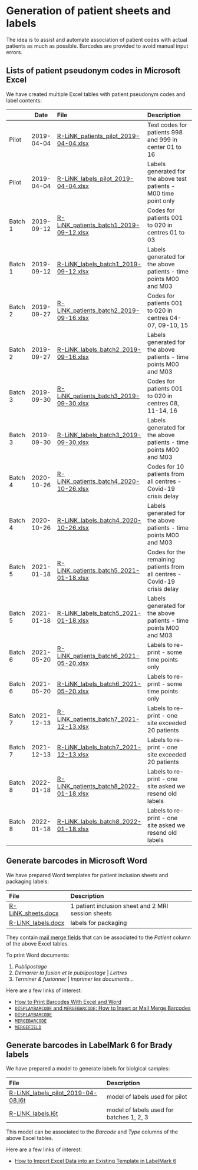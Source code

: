 # Generation of patient sheets and labels

The idea is to assist and automate association of patient codes with
actual patients as much as possible. Barcodes are provided to avoid
manual input errors.

## Lists of patient pseudonym codes in Microsoft Excel

We have created multiple Excel tables with patient pseudonym codes and label contents:

|         | Date       | File                                                                                                                                                        | Description                                                               |
|:--------|:----------:|:------------------------------------------------------------------------------------------------------------------------------------------------------------|:--------------------------------------------------------------------------|
| Pilot   | 2019-04-04 | [R-LiNK_patients_pilot_2019-04-04.xlsx](https://github.com/rlink7/rlink_barcode/blob/master/data/pilot_2019-04-08/R-LiNK_patients_pilot_2019-04-04.xlsx)    | Test codes for patients 998 and 999 in center 01 to 16                    |
| Pilot   | 2019-04-04 | [R-LiNK_labels_pilot_2019-04-04.xlsx](https://github.com/rlink7/rlink_barcode/blob/master/data/pilot_2019-04-08/R-LiNK_labels_pilot_2019-04-04.xlsx)        | Labels generated for the above test patients - M00 time point only        |
| Batch 1 | 2019-09-12 | [R-LiNK_patients_batch1_2019-09-12.xlsx](https://github.com/rlink7/rlink_barcode/blob/master/data/batch1_2019-09-13/R-LiNK_patients_batch1_2019-09-12.xlsx) | Codes for patients 001 to 020 in centres 01 to 03                         |
| Batch 1 | 2019-09-12 | [R-LiNK_labels_batch1_2019-09-12.xlsx](https://github.com/rlink7/rlink_barcode/blob/master/data/batch1_2019-09-13/R-LiNK_labels_batch1_2019-09-12.xlsx)     | Labels generated for the above patients - time points M00 and M03         |
| Batch 2 | 2019-09-27 | [R-LiNK_patients_batch2_2019-09-16.xlsx](https://github.com/rlink7/rlink_barcode/blob/master/data/batch2_2019-09-27/R-LiNK_patients_batch2_2019-09-16.xlsx) | Codes for patients 001 to 020 in centres 04-07, 09-10, 15                 |
| Batch 2 | 2019-09-27 | [R-LiNK_labels_batch2_2019-09-16.xlsx](https://github.com/rlink7/rlink_barcode/blob/master/data/batch2_2019-09-27/R-LiNK_labels_batch2_2019-09-16.xlsx)     | Labels generated for the above patients - time points M00 and M03         |
| Batch 3 | 2019-09-30 | [R-LiNK_patients_batch3_2019-09-30.xlsx](https://github.com/rlink7/rlink_barcode/blob/master/data/batch3_2019-09-30/R-LiNK_patients_batch3_2019-09-30.xlsx) | Codes for patients 001 to 020 in centres 08, 11-14, 16                    |
| Batch 3 | 2019-09-30 | [R-LiNK_labels_batch3_2019-09-30.xlsx](https://github.com/rlink7/rlink_barcode/blob/master/data/batch3_2019-09-30/R-LiNK_labels_batch3_2019-09-30.xlsx)     | Labels generated for the above patients - time points M00 and M03         |
| Batch 4 | 2020-10-26 | [R-LiNK_patients_batch4_2020-10-26.xlsx](https://github.com/rlink7/rlink_barcode/blob/master/data/batch4_2020-10-26/R-LiNK_patients_batch4_2020-10-26.xlsx) | Codes for 10 patients from all centres - Covid-19 crisis delay            |
| Batch 4 | 2020-10-26 | [R-LiNK_labels_batch4_2020-10-26.xlsx](https://github.com/rlink7/rlink_barcode/blob/master/data/batch4_2020-10-26/R-LiNK_labels_batch4_2020-10-26.xlsx)     | Labels generated for the above patients - time points M00 and M03         |
| Batch 5 | 2021-01-18 | [R-LiNK_patients_batch5_2021-01-18.xlsx](https://github.com/rlink7/rlink_barcode/blob/master/data/batch5_2021-01-18/R-LiNK_patients_batch5_2021-01-18.xlsx) | Codes for the remaining patients from all centres - Covid-19 crisis delay |
| Batch 5 | 2021-01-18 | [R-LiNK_labels_batch5_2021-01-18.xlsx](https://github.com/rlink7/rlink_barcode/blob/master/data/batch5_2021-01-18/R-LiNK_labels_batch5_2021-01-18.xlsx)     | Labels generated for the above patients - time points M00 and M03         |
| Batch 6 | 2021-05-20 | [R-LiNK_patients_batch6_2021-05-20.xlsx](https://github.com/rlink7/rlink_barcode/blob/master/data/batch6_2021-05-20/R-LiNK_patients_batch6_2021-05-20.xlsx) | Labels to re-print - some time points only                                |
| Batch 6 | 2021-05-20 | [R-LiNK_labels_batch6_2021-05-20.xlsx](https://github.com/rlink7/rlink_barcode/blob/master/data/batch6_2021-05-20/R-LiNK_labels_batch6_2021-05-20.xlsx)     | Labels to re-print - some time points only                                |
| Batch 7 | 2021-12-13 | [R-LiNK_patients_batch7_2021-12-13.xlsx](https://github.com/rlink7/rlink_barcode/blob/master/data/batch7_2021-12-13/R-LiNK_patients_batch7_2021-12-13.xlsx) | Labels to re-print - one site exceeded 20 patients                        |
| Batch 7 | 2021-12-13 | [R-LiNK_labels_batch7_2021-12-13.xlsx](https://github.com/rlink7/rlink_barcode/blob/master/data/batch7_2021-12-13/R-LiNK_labels_batch7_2021-12-13.xlsx)     | Labels to re-print - one site exceeded 20 patients                        |
| Batch 8 | 2022-01-18 | [R-LiNK_patients_batch8_2022-01-18.xlsx](https://github.com/rlink7/rlink_barcode/blob/master/data/batch8_2022-01-18/R-LiNK_patients_batch8_2022-01-18.xlsx) | Labels to re-print - one site asked we resend old labels                  |
| Batch 8 | 2022-01-18 | [R-LiNK_labels_batch8_2022-01-18.xlsx](https://github.com/rlink7/rlink_barcode/blob/master/data/batch8_2022-01-18/R-LiNK_labels_batch8_2022-01-18.xlsx)     | Labels to re-print - one site asked we resend old labels                  |

## Generate barcodes in Microsoft Word

We have prepared Word templates for patient inclusion sheets and packaging labels:

| File                                                                                              | Description                                        |
|:--------------------------------------------------------------------------------------------------|:---------------------------------------------------|
| [R-LiNK_sheets.docx](https://github.com/rlink7/rlink_barcode/blob/master/data/R-LiNK_sheets.docx) | 1 patient inclusion sheet and 2 MRI session sheets |
| [R-LiNK_labels.docx](https://github.com/rlink7/rlink_barcode/blob/master/data/R-LiNK_labels.docx) | labels for packaging                               |

They contain [mail merge fields](https://support.office.com/en-us/article/mail-merge-insert-merge-field-ad4a6f9b-c590-471e-b432-7d9cfff34890) that can be associated to the _Patient_ column of the above Excel tables.

To print Word documents:
1. _Publipostage_
2. _Démarrer la fusion et le publipostage_ | _Lettres_
3. _Terminer & fusionner_ | _Imprimer les documents..._

Here are a few links of interest:
* [How to Print Barcodes With Excel and Word](https://www.clearlyinventory.com/how-to-print-barcodes-with-excel-and-word)
* [`DISPLAYBARCODE` and `MERGEBARCODE`: How to Insert or Mail Merge Barcodes](https://hubpages.com/technology/Mail-Mergeable-Barcodes-in-Microsoft-Word-2013-aka-Bar-Codes)
* [`DISPLAYBARCODE`](https://docs.microsoft.com/en-us/openspecs/office_standards/ms-oi29500/cbc893c0-9683-416d-84c6-407a92451c19)
* [`MERGEBARCODE`](https://docs.microsoft.com/en-us/openspecs/office_standards/ms-oi29500/cc4b13c2-c09b-4545-a6ae-4509d943233e)
* [`MERGEFIELD`](https://support.office.com/en-us/article/field-codes-mergefield-field-7a6d24a1-68a6-4b05-8359-1dc087daf4e6)

## Generate barcodes in LabelMark 6 for Brady labels

We have prepared a model to generate labels for biolgical samples:

| File                                                                                                                                               | Description                              |
|:---------------------------------------------------------------------------------------------------------------------------------------------------|:-----------------------------------------|
| [R-LiNK_labels_pilot_2019-04-08.l6t](https://github.com/rlink7/rlink_barcode/blob/master/data/pilot_2019-04-08/R-LiNK_labels_pilot_2019-04-08.l6t) | model of labels used for pilot           |
| [R-LiNK_labels.l6t](https://github.com/rlink7/rlink_barcode/blob/master/data/R-LiNK_labels.l6t)                                                    | model of labels used for batches 1, 2, 3 |

This model can be associated to the _Barcode_ and _Type_ columns of the above Excel tables.

Here are a few links of interest:
* [How to Import Excel Data into an Existing Template in LabelMark 6](https://support.bradyid.com/s/article/How-to-Import-Excel-Data-into-an-Existing-Template-in-LabelMark-6)
